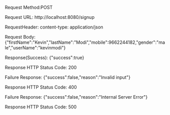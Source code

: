 Request Method:POST

Request URL: http://localhost:8080/signup

RequestHeader:
content-type: application/json

Request Body:
{"firstName":"Kevin","lastName":"Modi","mobile":9662244182,"gender":"male","userName":"kevinmodi"}


Response(Success):
{"success":true}

Response HTTP Status Code:
200


Failure Response:
{"success":false,"reason":"Invalid input"}

Response HTTP Status Code:
400

Failure Response:
{"success":false,"reason":"Internal Server Error"}

Response HTTP Status Code:
500
